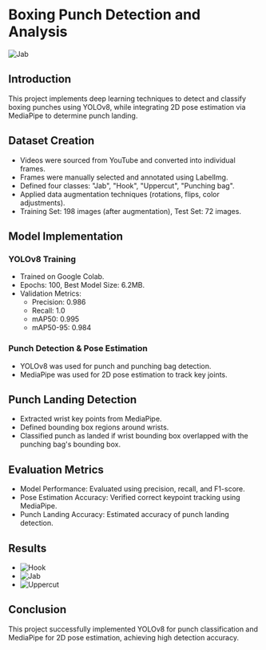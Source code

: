 # Boxing Punch Detection and Analysis

![Jab](https://github.com/user-attachments/assets/4ce956c8-0d7f-4c49-b52c-303b6cceb1f7)

## Introduction
This project implements deep learning techniques to detect and classify boxing punches using YOLOv8, while integrating 2D pose estimation via MediaPipe to determine punch landing.

## Dataset Creation
- Videos were sourced from YouTube and converted into individual frames.
- Frames were manually selected and annotated using LabelImg.
- Defined four classes: "Jab", "Hook", "Uppercut", "Punching bag".
- Applied data augmentation techniques (rotations, flips, color adjustments).
- Training Set: 198 images (after augmentation), Test Set: 72 images.

## Model Implementation
### YOLOv8 Training
- Trained on Google Colab.
- Epochs: 100, Best Model Size: 6.2MB.
- Validation Metrics:
  - Precision: 0.986
  - Recall: 1.0
  - mAP50: 0.995
  - mAP50-95: 0.984

### Punch Detection & Pose Estimation
- YOLOv8 was used for punch and punching bag detection.
- MediaPipe was used for 2D pose estimation to track key joints.

## Punch Landing Detection
- Extracted wrist key points from MediaPipe.
- Defined bounding box regions around wrists.
- Classified punch as landed if wrist bounding box overlapped with the punching bag's bounding box.

## Evaluation Metrics
- Model Performance: Evaluated using precision, recall, and F1-score.
- Pose Estimation Accuracy: Verified correct keypoint tracking using MediaPipe.
- Punch Landing Accuracy: Estimated accuracy of punch landing detection.

## Results
- ![Hook](https://github.com/user-attachments/assets/6a3367f6-5268-4e7f-ae68-b457d06ab50a)
- ![Jab](https://github.com/user-attachments/assets/d517bad9-962a-4646-a969-072338a9ce03)
- ![Uppercut](https://github.com/user-attachments/assets/b0eab1f6-03c7-4cbf-94b0-ff072eb8aab6)

## Conclusion
This project successfully implemented YOLOv8 for punch classification and MediaPipe for 2D pose estimation, achieving high detection accuracy.

